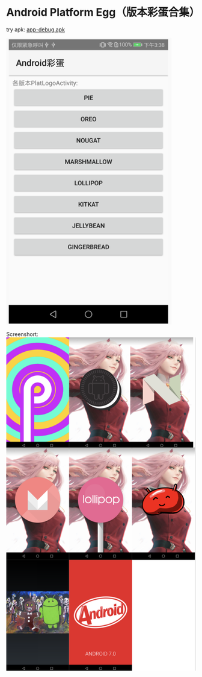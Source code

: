 # Android Platform Egg（版本彩蛋合集）

try apk:
[app-debug.apk](apk/app-debug.apk)

![app-pic](art/app.png)

Screenshort:
![collections-pic2](art/collections.png)